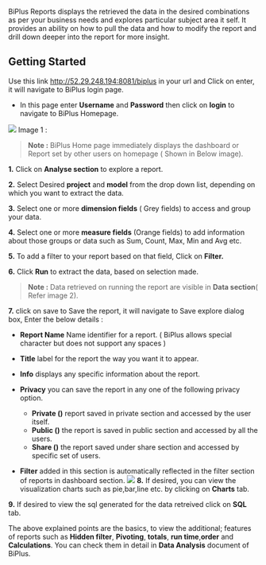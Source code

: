  BiPlus Reports displays the retrieved the data in the desired combinations as per your business needs and explores particular subject area it self. It provides an ability on how to pull the data and how to modify the report and drill down deeper into the report for more insight.

## Getting Started

Use this link http://52.29.248.194:8081/biplus in your url and Click on enter, it will navigate to BiPlus login page. 

-  In this page enter **Username** and **Password** then click on **login** to navigate to BiPlus Homepage. 

![
](https://raw.githubusercontent.com/sv18042016/fp1/master/images/biplus_login.png)
Image 1 :

> **Note :** BiPlus Home page immediately displays the dashboard or Report set by other users on homepage ( Shown in Below image).

**1.** Click on **Analyse section** to explore a report.

**2.** Select Desired **project** and **model** from the drop down list, depending on which you want to extract the data.

**3.**  Select one or more **dimension fields** ( Grey fields) to access and group your data.

**4.** Select one or more **measure fields** (Orange fields) to add information about those groups or data such as Sum, Count, Max, Min and  Avg etc. 

**5.** To add a filter to your report based on that field, Click on **Filter.**
 
 **6.** Click **Run** to extract the data, based on selection made.

>  **Note :** Data retrieved on running the report are visible in **Data section**( Refer image 2).
 
**7.** click on save to Save the report, it will navigate to Save explore dialog box, Enter the below details : 
 
- **Report Name** Name identifier for a report. ( BiPlus allows  special character but does not  support any spaces )

- **Title** label for the report the way you want it to appear.

- **Info** displays any specific information about the report.

- **Privacy** you can save the report in any one of the following privacy option.

  - **Private ()** report saved in private section and accessed by the user itself.
  - **Public ()** the report is saved in public section and accessed by all the users.
  -  **Share ()** the report saved under share section and accessed by specific set of users.
 - **Filter** added in this section is automatically reflected in the filter section of reports in dashboard section.
 ![
](https://raw.githubusercontent.com/sv18042016/fp1/master/images/save_ur.png)
**8.** If desired, you can view the visualization charts such as pie,bar,line etc. by clicking on **Charts** tab.

**9.** If desired to view the sql generated for the data retreived click on **SQL** tab. 

The above explained points are the basics, to view the additional; features of reports such as **Hidden filter**, **Pivoting**,  **totals**, **run time**,**order** and **Calculations**. You can check them in detail in **Data Analysis** document of BiPlus.
 

<!--stackedit_data:
eyJoaXN0b3J5IjpbLTU3NTIwMDU2NCwtMTA4MDMxMzY0MiwtNT
g2OTc0MjE2LC0xOTk3NzE4ODQ2LC01NDA4NjgzMSw2MzQ5NDU5
ODEsMTk0OTcxNDQ3NSwtMTE4NzY1MzUxMywtOTE0Njc0NDg3LD
IxNDcxNzA5MDgsMjk0NjU1MTQ2LDEzODUyMTQzNzYsOTQ0Mjc1
MDk4LDE0Njg1NzI5ODAsLTc2MDQxNzExOF19
-->